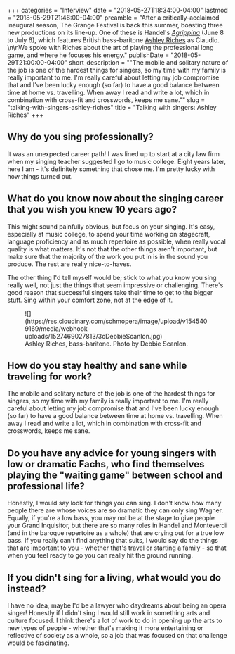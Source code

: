 +++
categories = "Interview"
date = "2018-05-27T18:34:00-04:00"
lastmod = "2018-05-29T21:46:00-04:00"
preamble = "After a critically-acclaimed inaugural season, The Grange Festival is back this summer, boasting three new productions on its line-up. One of these is Handel's [*Agrippina*](https://thegrangefestival.co.uk/operas/agrippina/) (June 8 to July 6), which features British bass-baritone [Ashley Riches](/scene/people/ashley-riches/) as Claudio. \n\nWe spoke with Riches about the art of playing the professional long game, and where he focuses his energy."
publishDate = "2018-05-29T21:00:00-04:00"
short_description = "\"The mobile and solitary nature of the job is one of the hardest things for singers, so my time with my family is really important to me. I'm really careful about letting my job compromise that and I've been lucky enough (so far) to have a good balance between time at home vs. travelling. When away I read and write a lot, which in combination with cross-fit and crosswords, keeps me sane.\""
slug = "talking-with-singers-ashley-riches"
title = "Talking with singers: Ashley Riches"
+++

## Why do you sing professionally?

It was an unexpected career path! I was lined up to start at a city law firm when my singing teacher suggested I go to music college. Eight years later, here I am - it's definitely something that chose me. I'm pretty lucky with how things turned out.

## What do you know now about the singing career that you wish you knew 10 years ago?

This might sound painfully obvious, but focus on your singing. It's easy, especially at music college, to spend your time working on stagecraft, language proficiency and as much repertoire as possible, when really vocal quality is what matters. It's not that the other things aren't important, but make sure that the majority of the work you put in is in the sound you produce. The rest are really nice-to-haves. 

The other thing I'd tell myself would be; stick to what you know you sing really well, not just the things that seem impressive or challenging. There's good reason that successful singers take their time to get to the bigger stuff. Sing within your comfort zone, not at the edge of it.

<figure data-type="image">
![](https://res.cloudinary.com/schmopera/image/upload/v1545409169/media/webhook-uploads/1527469027813/3cDebbieScanlon.jpg)
<figcaption>Ashley Riches, bass-baritone. Photo by Debbie Scanlon.</figcaption>
</figure>

## How do you stay healthy and sane while traveling for work?

The mobile and solitary nature of the job is one of the hardest things for singers, so my time with my family is really important to me. I'm really careful about letting my job compromise that and I've been lucky enough (so far) to have a good balance between time at home vs. travelling. When away I read and write a lot, which in combination with cross-fit and crosswords, keeps me sane.

## Do you have any advice for young singers with low or dramatic Fachs, who find themselves playing the "waiting game" between school and professional life?

Honestly, I would say look for things you can sing. I don't know how many people there are whose voices are so dramatic they can only sing Wagner. Equally, if you're a low bass, you may not be at the stage to give people your Grand Inquisitor, but there are so many roles in Handel and Monteverdi (and in the baroque repertoire as a whole) that are crying out for a true low bass. If you really can't find anything that suits, I would say do the things that are important to you - whether that's travel or starting a family - so that when you feel ready to go you can really hit the ground running.

## If you didn't sing for a living, what would you do instead?

I have no idea, maybe I'd be a lawyer who daydreams about being an opera singer! Honestly if I didn't sing I would still work in something arts and culture focused. I think there's a lot of work to do in opening up the arts to new types of people - whether that's making it more entertaining or reflective of society as a whole, so a job that was focused on that challenge would be fascinating.
